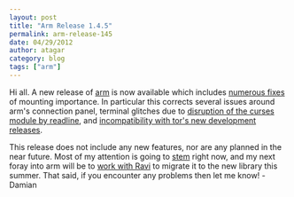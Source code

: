 ```yaml
---
layout: post
title: "Arm Release 1.4.5"
permalink: arm-release-145
date: 04/29/2012
author: atagar
category: blog
tags: ["arm"]
---
```


Hi all. A new release of [arm](http://www.atagar.com/arm/) is now available which includes [numerous fixes](http://www.atagar.com/arm/releaseNotes.php) of mounting importance. In particular this corrects several issues around arm's connection panel, terminal glitches due to [disruption of the curses module by readline](https://gitweb.torproject.org/arm.git/commitdiff/b86e5bf), and [incompatibility with tor's new development releases](https://lists.torproject.org/pipermail/tor-talk/2012-April/023961.html).

This release does not include any new features, nor are any planned in the near future. Most of my attention is going to [stem](https://trac.torproject.org/projects/tor/wiki/doc/stem) right now, and my next foray into arm will be to [work with Ravi](https://www.torproject.org/about/gsocProposal/gsoc12-proposal-stemImprovements.html) to migrate it to the new library this summer. That said, if you encounter any problems then let me know! -Damian


